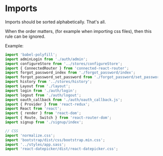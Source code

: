 # Imports

Imports should be sorted alphabetically. That's all.

When the order matters, (for example when importing css files), then this rule
can be ignored.

Example:
```javascript
import 'babel-polyfill';
import adminLogin from './auth/admin';
import configureStore from '../stores/configureStore';
import { ConnectedRouter } from 'connected-react-router';
import forgot_password_index from './forgot_password/index';
import forgot_password_set_password from './forgot_password/set_password';
import history from '../stores/history';
import Layout from './layout';
import login from './auth/login';
import logout from './auth/logout';
import oauth_callback from './auth/oauth_callback.js';
import { Provider } from 'react-redux';
import React from 'react';
import { render } from 'react-dom';
import { Route, Switch } from 'react-router-dom';
import signup from './signup/index';

// CSS
import 'normalize.css';
import 'bootstrap/dist/css/bootstrap.min.css';
import '../styles/app.sass';
import 'react-datepicker/dist/react-datepicker.css';
```
